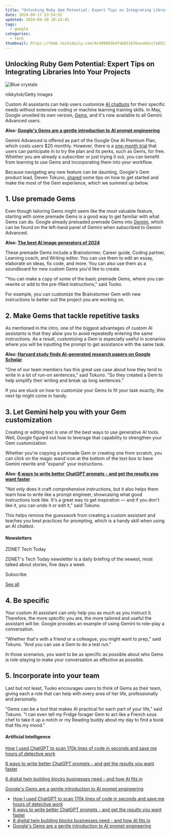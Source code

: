 ```yaml
---
title: "Unlocking Ruby Gem Potential: Expert Tips on Integrating Libraries Into Your Projects"
date: 2024-09-17 23:54:52
updated: 2024-09-20 10:24:41
tags:
  - google
categories:
  - tech
thumbnail: https://thmb.techidaily.com/9c499903b4fab811676ace6dccfa6523d6366f829a8f8e74e35020e8fb091823.jpg
---
```


## Unlocking Ruby Gem Potential: Expert Tips on Integrating Libraries Into Your Projects

![Blue crystals](https://www.zdnet.com/a/img/resize/efd8f9e488a90dad9666ef30051515dcad217a65/2024/09/05/ce4008c5-d32f-4f31-8604-b4797102ba17/gettyimages-510660391.jpg?auto=webp&width=1280)

nikkytok/Getty Images

Custom AI assistants can help users customize [AI chatbots](https://www.zdnet.com/article/best-ai-chatbot/) for their specific needs without extensive coding or machine learning training skills. In May, Google unveiled its own version, [Gems](https://www.zdnet.com/article/googles-gemini-just-got-two-popular-chatgpt-plus-features-and-one-is-free-to-use/), and it's now available to all Gemini Advanced users. 

**Also: [Google's Gems are a gentle introduction to AI prompt engineering](https://www.zdnet.com/article/googles-gems-are-a-gentle-introduction-to-ai-prompt-engineering/)**

Gemini Advanced is offered as part of the Google One AI Premium Plan, which costs users $20 monthly. However, there is a [one-month trial](https://www.zdnet.com/article/you-can-get-free-access-to-googles-new-ai-subscription-includes-access-to-gemini-advanced-and-the-rebranded-duet-ai-heres-how/) that users can participate in to try the plan and its perks, such as Gems, for free. Whether you are already a subscriber or just trying it out, you can benefit from learning to use Gems and incorporating them into your workflow.

Because navigating any new feature can be daunting, Google's Gem product lead, Deven Tokuno, [shared](https://blog.google/products/gemini/google-gems-tips/) some tips on how to get started and make the most of the Gem experience, which we summed up below. 

## 1\. Use premade Gems

Even though tailoring Gems might seem like the most valuable feature, starting with some premade Gems is a good way to get familiar with what Gems can do. Google already preloaded premade Gems into [Gemini](https://www.zdnet.com/article/what-is-google-gemini/), which can be found on the left-hand panel of Gemini when subscribed to Gemini Advanced. 

**Also: [The best AI image generators of 2024](https://www.zdnet.com/article/best-ai-image-generator/)**

These premade Gems include a Brainstormer, Career guide, Coding partner, Learning coach, and Writing editor. You can use them to edit an essay, elaborate on ideas, fix code, and more. You can also use them as a soundboard for new custom Gems you'd like to create.

"You can make a copy of some of the basic premade Gems, where you can rewrite or add to the pre-filled instructions," said Tuoko. 

For example, you can customize the Brainstormer Gem with new instructions to better suit the project you are working on. 

## 2\. Make Gems that tackle repetitive tasks

As mentioned in the intro, one of the biggest advantages of custom AI assistants is that they allow you to avoid repeatedly entering the same instructions. As a result, customizing a Gem is especially useful in scenarios where you will be inputting the prompt to get assistance with the same task. 

**Also: [Harvard study finds AI-generated research papers on Google Scholar](https://www.zdnet.com/article/harvard-study-finds-ai-generated-research-papers-on-google-scholar-why-it-matters/)**

"One of our team members has this great use case about how they tend to write in a lot of run-on sentences," said Tokuno. "So they created a Gem to help simplify their writing and break up long sentences."

If you are stuck on how to customize your Gems to fit your task exactly, the next tip might come in handy. 

## 3\. Let Gemini help you with your Gem customization 

Creating or editing text is one of the best ways to use generative AI tools. Well, Google figured out how to leverage that capability to strengthen your Gem customization. 

Whether you're copying a premade Gem or creating one from scratch, you can click on the magic wand icon at the bottom of the text box to have Gemini rewrite and "expand" your instructions. 

**Also: [6 ways to write better ChatGPT prompts - and get the results you want faster](https://www.zdnet.com/article/6-ways-to-write-better-chatgpt-prompts-and-get-the-results-you-want-faster/)**

"Not only does it craft comprehensive instructions, but it also helps them learn how to write like a prompt engineer, showcasing what good instructions look like. It's a great way to get inspiration — and if you don't like it, you can undo it or edit it," said Tokuno. 

This helps remove the guesswork from creating a custom assistant and teaches you best practices for prompting, which is a handy skill when using an AI chatbot. 

#### Newsletters

ZDNET Tech Today

ZDNET's Tech Today newsletter is a daily briefing of the newest, most talked about stories, five days a week.

 Subscribe

[See all](https://www.zdnet.com/newsletters/)

## 4\. Be specific 

Your custom AI assistant can only help you as much as you instruct it. Therefore, the more specific you are, the more tailored and useful the assistant will be. Google provides an example of using Gemini to role-play a conversation. 

 "Whether that's with a friend or a colleague, you might want to prep," said Tokuno. "And you can use a Gem to do a test run."

In those scenarios, you want to be as specific as possible about who Gems is role-playing to make your conversation as effective as possible. 

## 5\. Incorporate into your team 

Last but not least, Tuoko encourages users to think of Gems as their team, giving each a role that can help with every area of her life, professionally and personally. 

"Gems can be a tool that makes AI practical for each part of your life," said Tokuno. "I can even tell my Fridge forager Gem to act like a French sous chef to take it up a notch or my Reading buddy about my day to find a book that fits my mood."

#### Artificial Intelligence

[How I used ChatGPT to scan 170k lines of code in seconds and save me hours of detective work](https://www.zdnet.com/article/how-chatgpt-scanned-170k-lines-of-code-in-seconds-and-saved-me-hours-of-work/ "How I used ChatGPT to scan 170k lines of code in seconds and save me hours of detective work")

[6 ways to write better ChatGPT prompts - and get the results you want faster](https://www.zdnet.com/article/6-ways-to-write-better-chatgpt-prompts-and-get-the-results-you-want-faster/ "6 ways to write better ChatGPT prompts - and get the results you want faster")

[6 digital twin building blocks businesses need - and how AI fits in](https://www.zdnet.com/article/6-digital-twin-building-blocks-businesses-need-and-how-ai-fits-in/ "6 digital twin building blocks businesses need - and how AI fits in")

[Google's Gems are a gentle introduction to AI prompt engineering](https://www.zdnet.com/article/googles-gems-are-a-gentle-introduction-to-ai-prompt-engineering/ "Google's Gems are a gentle introduction to AI prompt engineering")

* [How I used ChatGPT to scan 170k lines of code in seconds and save me hours of detective work](https://www.zdnet.com/article/how-chatgpt-scanned-170k-lines-of-code-in-seconds-and-saved-me-hours-of-work/ "How I used ChatGPT to scan 170k lines of code in seconds and save me hours of detective work")
* [6 ways to write better ChatGPT prompts - and get the results you want faster](https://www.zdnet.com/article/6-ways-to-write-better-chatgpt-prompts-and-get-the-results-you-want-faster/ "6 ways to write better ChatGPT prompts - and get the results you want faster")
* [6 digital twin building blocks businesses need - and how AI fits in](https://www.zdnet.com/article/6-digital-twin-building-blocks-businesses-need-and-how-ai-fits-in/ "6 digital twin building blocks businesses need - and how AI fits in")
* [Google's Gems are a gentle introduction to AI prompt engineering](https://www.zdnet.com/article/googles-gems-are-a-gentle-introduction-to-ai-prompt-engineering/ "Google's Gems are a gentle introduction to AI prompt engineering")

<ins class="adsbygoogle"
     style="display:block"
     data-ad-format="autorelaxed"
     data-ad-client="ca-pub-7571918770474297"
     data-ad-slot="1223367746"></ins>



<ins class="adsbygoogle"
     style="display:block"
     data-ad-client="ca-pub-7571918770474297"
     data-ad-slot="8358498916"
     data-ad-format="auto"
     data-full-width-responsive="true"></ins>

